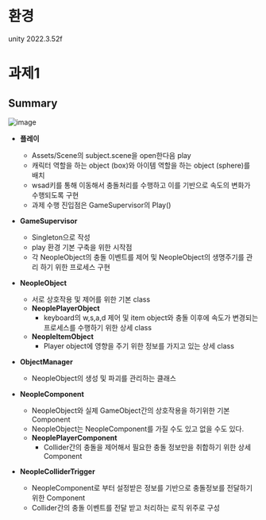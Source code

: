 환경
=
unity 2022.3.52f

과제1
=
Summary
-
![image](https://github.com/user-attachments/assets/e79c5088-bffa-47e2-a670-fe4b932d38d7)
- **플레이**
  - Assets/Scene의 subject.scene을 open한다음 play
  - 캐릭터 역할을 하는 object (box)와 아이템 역할을 하는 object (sphere)를 배치
  - wsad키를 통해 이동해서 충돌처리를 수행하고 이를 기반으로 속도의 변화가 수행되도록 구현
  - 과제 수행 진입점은 GameSupervisor의 Play()

- **GameSupervisor**
  - Singleton으로 작성
  - play 환경 기본 구축을 위한 시작점
  - 각 NeopleObject의 충돌 이벤트를 제어 및 NeopleObject의 생명주기를 관리 하기 위한 프로세스 구현
- **NeopleObject**
  - 서로 상호작용 및 제어를 위한 기본 class
  - **NeoplePlayerObject**
    - keyboard의 w,s,a,d 제어 및 item object와 충돌 이후에 속도가 변경되는 프로세스를 수행하기 위한 상세 class
  - **NeopleItemObject**
    - Player object에 영향을 주기 위한 정보를 가지고 있는 상세 class
- **ObjectManager**
  - NeopleObject의 생성 및 파괴를 관리하는 클래스
- **NeopleComponent**
  - NeopleObject와 실제 GameObject간의 상호작용을 하기위한 기본 Component
  - NeopleObject는 NeopleComponent를 가질 수도 있고 없을 수도 있다.
  - **NeoplePlayerComponent**
    - Collider간의 충돌을 제어해서 필요한 충돌 정보만을 취합하기 위한 상세 Component
- **NeopleColliderTrigger**
  - NeopleComponent로 부터 설정받은 정보를 기반으로 충돌정보를 전달하기 위한 Component
  - Collider간의 충돌 이벤트를 전달 받고 처리하는 로직 위주로 구성
